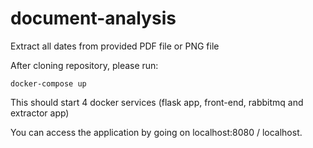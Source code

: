 # document-analysis
Extract all dates from provided PDF file or PNG file

After cloning repository, please run:
```
docker-compose up
```

This should start 4 docker services (flask app, front-end, rabbitmq and extractor app)

You can access the application by going on localhost:8080 / localhost.

